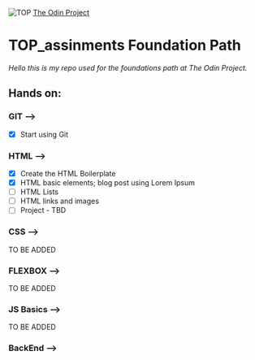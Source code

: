 ![TOP](https://www.theodinproject.com/assets/icons/odin-icon-b5b31c073f7417a257003166c98cc23743654715305910c068b93a3bf4d3065d.svg)
[The Odin Project](https://www.theodinproject.com/)

# TOP_assinments Foundation Path 

*Hello this is my repo used for the foundations path at The Odin Project.*

## Hands on:

### GIT -->

- [X] Start using Git

### HTML -->

- [X] Create the HTML Boilerplate
- [X] HTML basic elements; blog post using Lorem Ipsum
- [ ] HTML Lists
- [ ] HTML links and images
- [ ] Project - TBD

### CSS -->

TO BE ADDED

### FLEXBOX -->

TO BE ADDED

### JS Basics -->

TO BE ADDED

### BackEnd -->


